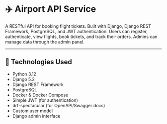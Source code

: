 # ✈️ Airport API Service

A RESTful API for booking flight tickets. 
Built with Django, Django REST Framework, PostgreSQL, and JWT authentication. Users can register, authenticate, view flights, book tickets, and track their orders. 
Admins can manage data through the admin panel.

---

## 🚀 Technologies Used

- Python 3.12
- Django 5.2
- Django REST Framework
- PostgreSQL
- Docker & Docker Compose
- Simple JWT (for authentication)
- drf-spectacular (for OpenAPI/Swagger docs)
- Custom user model
- Django admin interface

